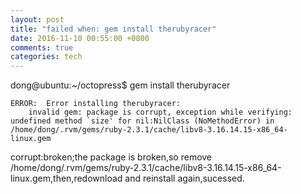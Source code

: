 ```yaml
---
layout: post
title: "failed when: gem install therubyracer"
date: 2016-11-10 00:55:00 +0800
comments: true
categories: tech
---
```

dong@ubuntu:~/octopress$ gem install therubyracer  

	ERROR:  Error installing therubyracer:
		invalid gem: package is corrupt, exception while verifying: undefined method `size' for nil:NilClass (NoMethodError) in /home/dong/.rvm/gems/ruby-2.3.1/cache/libv8-3.16.14.15-x86_64-linux.gem

corrupt:broken;the package is broken,so remove /home/dong/.rvm/gems/ruby-2.3.1/cache/libv8-3.16.14.15-x86_64-linux.gem,then,redownload and reinstall again,sucessed.
